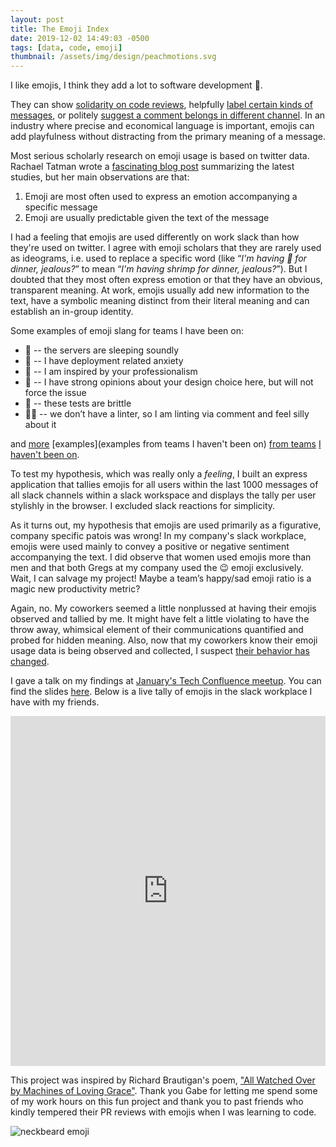```yaml
---
layout: post
title: The Emoji Index
date: 2019-12-02 14:49:03 -0500
tags: [data, code, emoji]
thumbnail: /assets/img/design/peachmotions.svg
---
```


I like emojis, I think they add a lot to software development 🧐.

They can show [solidarity on code reviews](https://github.blog/2018-12-07-octoverse-emoji-on-github/), helpfully [label certain kinds of messages](https://18f.gsa.gov/2015/12/08/using-emoji-for-knowledge-sharing/), or politely [suggest a comment belongs in different channel](https://medium.com/@mathowie/yeah-it-started-with-someone-finding-this-funny-image-of-a-raccoon-looking-super-helpful-and-once-971e7c901e8e#.ka1cy355g). In an industry where precise and economical language is important, emojis can add playfulness without distracting from the primary meaning of a message.

Most serious scholarly research on emoji usage is based on twitter data. Rachael Tatman wrote a [fascinating blog post](https://makingnoiseandhearingthings.com/2018/03/17/how-do-we-use-emoji/) summarizing the latest studies, but her main observations are that:

1. Emoji are most often used to express an emotion accompanying a specific message
2. Emoji are usually predictable given the text of the message

I had a feeling that emojis are used differently on work slack than how they're used on twitter. I agree with emoji scholars that they are rarely used as ideograms, i.e. used to replace a specific word (like “_I'm having 🦐 for dinner, jealous?_” to mean “_I'm having shrimp for dinner, jealous?_”). But I doubted that they most often express emotion or that they have an obvious, transparent meaning. At work, emojis usually add new information to the text, have a symbolic meaning distinct from their literal meaning and can establish an in-group identity.

Some examples of emoji slang for teams I have been on:

- 🌾 -- the servers are sleeping soundly
- 🥩 -- I have deployment related anxiety
- 🏤 -- I am inspired by your professionalism
- 💩 -- I have strong opinions about your design choice here, but will not force the issue
- 💨 -- these tests are brittle
- 💂‍♀ -- we don’t have a linter, so I am linting via comment and feel silly about it

and [more](https://gitmoji.carloscuesta.me/) [examples](examples from teams I haven't been on) [from teams](https://slackhq.com/some-of-the-ways-we-use-emoji-at-slack) [I haven't been on](https://www.quora.com/On-GitHub-what-is-the-significance-of-the-Ship-It-squirrel).

To test my hypothesis, which was really only a _feeling_, I built an express application that tallies emojis for all users within the last 1000 messages of all slack channels within a slack workspace and displays the tally per user stylishly in the browser. I excluded slack reactions for simplicity.

As it turns out, my hypothesis that emojis are used primarily as a figurative, company specific patois was wrong! In my company's slack workplace, emojis were used mainly to convey a positive or negative sentiment accompanying the text. I did observe that women used emojis more than men and that both Gregs at my company used the 😉 emoji exclusively. Wait, I can salvage my project! Maybe a team’s happy/sad emoji ratio is a magic new productivity metric?

Again, no. My coworkers seemed a little nonplussed at having their emojis observed and tallied by me. It might have felt a little violating to have the throw away, whimsical element of their communications quantified and probed for hidden meaning. Also, now that my coworkers know their emoji usage data is being observed and collected, I suspect [their behavior has changed](<https://en.wikipedia.org/wiki/Observer_effect_(physics)>).

I gave a talk on my findings at [January's Tech Confluence meetup](https://www.meetup.com/TechConfluence/events/rwkxkrybccbtb/). You can find the slides [here](https://docs.google.com/presentation/d/1wqI0McejPnMmEmz42v1qaCC3O9n1TR1ztVBszEp192s/edit#slide=id.p). Below is a live tally of emojis in the slack workplace I have with my friends.

<!-- Copy and Paste Me -->
<div class="row justify-content-left pb-4 pt-2">
    <div class="glitch-embed-wrap" style="height: 40em; width: 100%;">
      <iframe
        src="https://glitch.com/embed/#!/embed/alfovo-emoji-index?path=index.js&previewSize=100"
        title="alfovo-emoji-index on Glitch"
        allow="geolocation; microphone; camera; midi; vr; encrypted-media"
        style="height: 100%; width: 100%; border: 0;">
      </iframe>
  </div>
</div>

This project was inspired by Richard Brautigan's poem, ["All Watched Over by Machines of Loving Grace"](https://www.theatlantic.com/technology/archive/2011/09/weekend-poem-all-watched-over-by-machines-of-loving-grace/245251/). Thank you Gabe for letting me spend some of my work hours on this fun project and thank you to past friends who kindly tempered their PR reviews with emojis when I was learning to code.

<div class="row">
	<div class="col-md-4">
		<img src="https://s3.amazonaws.com/37assets/svn/1128-neckbeard.jpg" alt="neckbeard emoji">
	</div>
</div>
